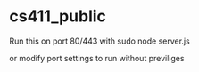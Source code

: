 # cs411_public

Run this on port 80/443 with 
sudo node server.js

or modify port settings to run without previliges
